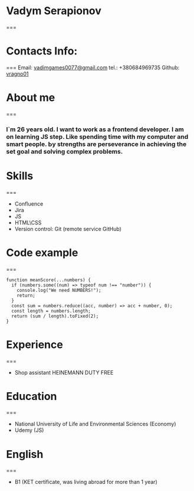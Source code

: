 # **Vadym Serapionov**
===
# **Contacts Info:**
===
 Email: vadimgames0077@gmail.com
 tel.: +380684969735
 Github: [vragno01](https://github.com/vragno01)

# **About me**
===
### I`m 26 years old. I want to work as a frontend developer. I am on learning JS step. Like spending time with my computer and smart people. Ьy strengths are perseverance in achieving the set goal and solving complex problems.

# **Skills**
===
 * Confluence
 * Jira
 * JS
 * HTML\CSS
 * Version control: Git (remote service GitHub)

# **Code example**
===
```
function meanScore(...numbers) {
  if (numbers.some((num) => typeof num !== "number")) {
    console.log("We need NUMBERS!");
    return;
  }
  const sum = numbers.reduce((acc, number) => acc + number, 0);
  const length = numbers.length;
  return (sum / length).toFixed(2);
}
```

# **Experience**
===
* Shop assistant HEINEMANN DUTY FREE

# **Education**
===
* National University of Life and Environmental Sciences (Economy)
* Udemy (JS)

# **English**
===
* B1 (KET certificate, was living abroad for more than 1 year)
